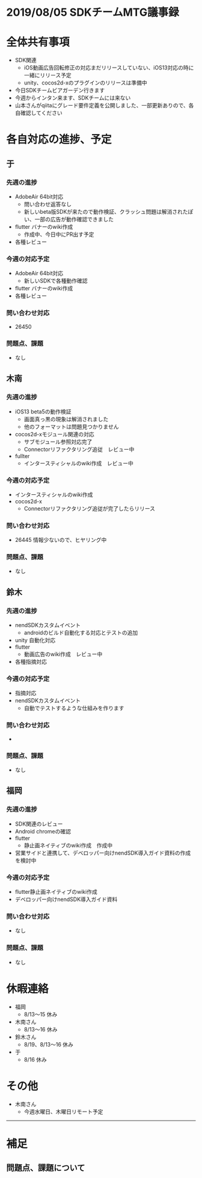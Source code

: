 # 2019/08/05 SDKチームMTG議事録

# 全体共有事項
- SDK関連
  - iOS動画広告回転修正の対応まだリリースしていない、iOS13対応の時に一緒にリリース予定
  - unity、cocos2d-xのプラグインのリリースは準備中
- 今日SDKチームビアガーデン行きます
- 今週からインタン来ます、SDKチームには来ない
- 山本さんがqiitaにグレード要件定義を公開しました、一部更新ありので、各自確認してください

# 各自対応の進捗、予定
## 于
### 先週の進捗
- AdobeAir 64bit対応
  - 問い合わせ返答なし
  - 新しいbeta版SDKが来たので動作検証、クラッシュ問題は解消されたぽい、一部の広告が動作確認できました
- flutter バナーのwiki作成
  - 作成中、今日中にPR出す予定
- 各種レビュー

### 今週の対応予定
- AdobeAir 64bit対応
  - 新しいSDKで各種動作確認
- flutter バナーのwiki作成
- 各種レビュー

### 問い合わせ対応
- 26450

### 問題点、課題
- なし

## 木南
### 先週の進捗
- iOS13 beta5の動作検証
  - 画面真っ黒の現象は解消されました
  - 他のフォーマットは問題見つかりません
- cocos2d-xモジュール関連の対応
  - サブモジュール参照対応完了
  - Connectorリファクタリング追従　レビュー中
- fullter
  - インタースティシャルのwiki作成　レビュー中

### 今週の対応予定
- インタースティシャルのwiki作成
- cocos2d-x
  - Connectorリファクタリング追従が完了したらリリース

### 問い合わせ対応
- 26445 情報少ないので、ヒヤリング中


### 問題点、課題
- なし

## 鈴木
### 先週の進捗
- nendSDKカスタムイベント
  - androidのビルド自動化する対応とテストの追加
- unity 自動化対応
- flutter
  - 動画広告のwiki作成　レビュー中
- 各種指摘対応

### 今週の対応予定
- 指摘対応
- nendSDKカスタムイベント
  - 自動でテストするような仕組みを作ります

### 問い合わせ対応
-

### 問題点、課題
- なし

## 福岡
### 先週の進捗
- SDK関連のレビュー
- Android chromeの確認
- flutter
  - 静止画ネイティブのwiki作成　作成中
- 営業サイドと連携して、デベロッパー向けnendSDK導入ガイド資料の作成を検討中

### 今週の対応予定
- flutter静止画ネイティブのwiki作成
- デベロッパー向けnendSDK導入ガイド資料

### 問い合わせ対応
- なし

### 問題点、課題
- なし

# 休暇連絡
- 福岡
  - 8/13〜15 休み
- 木南さん
  - 8/13〜16 休み
- 鈴木さん
  - 8/19、8/13〜16 休み
- 于
  - 8/16 休み

# その他
- 木南さん
  - 今週水曜日、木曜日リモート予定


----

# 補足
## 問題点、課題について

